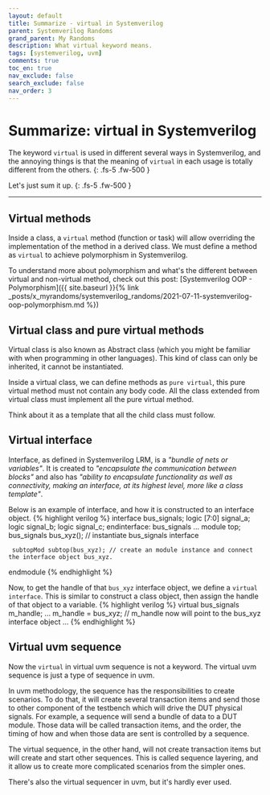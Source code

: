 ```yaml
---
layout: default
title: Summarize - virtual in Systemverilog
parent: Systemverilog Randoms
grand_parent: My Randoms
description: What virtual keyword means.
tags: [systemverilog, uvm]
comments: true
toc_en: true
nav_exclude: false
search_exclude: false
nav_order: 3
---
```


# Summarize: virtual in Systemverilog
The keyword `virtual` is used in different several ways in Systemverilog, and the annoying things is that the meaning of `virtual` in each usage is totally different from the others.
{: .fs-5 .fw-500 }

Let's just sum it up.
{: .fs-5 .fw-500 }

---
## Virtual methods
Inside a class, a `virtual` method (function or task) will allow overriding the implementation of the method in a derived class.
We must define a method as `virtual` to achieve polymorphism in Systemverilog.

To understand more about polymorphism and what's the different between virtual and non-virtual method, check out this post:  [Systemverilog OOP - Polymorphism]({{ site.baseurl }}{% link _posts/x_myrandoms/systemverilog_randoms/2021-07-11-systemverilog-oop-polymorphism.md  %})

## Virtual class and pure virtual methods
Virtual class is also known as Abstract class (which you might be familiar with when programming in other languages).
This kind of class can only be inherited, it cannot be instantiated.

Inside a virtual class, we can define methods as `pure virtual`, this pure virtual method must not contain any body code.
All the class extended from virtual class must implement all the pure virtual method.

Think about it as a template that all the child class must follow.

## Virtual interface
Interface, as defined in Systemverilog LRM, is a *"bundle of nets or variables"*. It is created to *"encapsulate the communication between blocks"*
and also has *"ability to encapsulate functionality as well as connectivity, making an interface, at its highest level, more like a class template"*.

Below is an example of interface, and how it is constructed to an interface object.
{% highlight verilog %}
   interface bus_signals;
      logic [7:0] signal_a;
      logic       signal_b;
      logic       signal_c;
   endinterface: bus_signals
   ...
   module top;
     bus_signals bus_xyz(); // instantiate bus_signals interface

     subtopMod subtop(bus_xyz); // create an module instance and connect the interface object bus_xyz.

   endmodule
{% endhighlight %}

Now, to get the handle of that `bus_xyz` interface object, we define a `virtual interface`.
This is similar to construct a class object, then assign the handle of that object to a variable.
{% highlight verilog %}
   virtual bus_signals m_handle;
   ...
   m_handle = bus_xyz;  // m_handle now will point to the bus_xyz interface object
   ...
{% endhighlight %}

## Virtual uvm sequence
Now the `virtual` in virtual uvm sequence is not a keyword. The virtual uvm sequence is just a type of sequence in uvm.

In uvm methodology, the sequence has the responsibilities to create scenarios.
To do that, it will create several transaction items and send those to other component of the testbench which will drive the DUT physical signals.
For example, a sequence will send a bundle of data to a DUT module.
Those data will be called transaction items, and the order, the timing of how and when those data are sent is controlled by a sequence.

The virtual sequence, in the other hand, will not create transaction items but will create and start other sequences.
This is called sequence layering, and it allow us to create more complicated scenarios from the simpler ones.

There's also the virtual sequencer in uvm, but it's hardly ever used.

